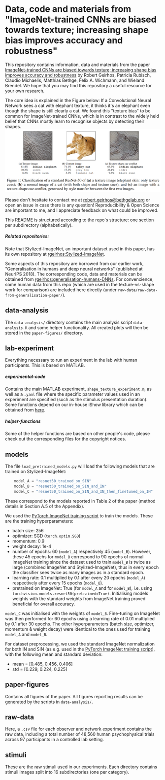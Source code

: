 # Data, code and materials from <br>"ImageNet-trained CNNs are biased towards texture; increasing shape bias improves accuracy and robustness"

This repository contains information, data and materials from the paper [ImageNet-trained CNNs are biased towards texture; increasing shape bias improves accuracy and robustness](https://openreview.net/forum?id=Bygh9j09KX) by Robert Geirhos, Patricia Rubisch, Claudio Michaelis, Matthias Bethge, Felix A. Wichmann, and Wieland Brendel. We hope that you may find this repository a useful resource for your own research.

The core idea is explained in the Figure below: If a Convolutional Neural Network sees a cat with elephant texture, it thinks it's an elephant even though the shape is still clearly a cat. We found this "texture bias" to be common for ImageNet-trained CNNs, which is in contrast to the widely held belief that CNNs mostly learn to recognise objects by detecting their shapes.
![intro_figure](./paper-figures/introduction/intro_figure.png) 

Please don't hesitate to contact me at robert.geirhos@bethgelab.org or open an issue in case there is any question! Reproducibility & Open Science are important to me, and I appreciate feedback on what could be improved.

This README is structured according to the repo's structure: one section per subdirectory (alphabetically).

##### Related repositories:
Note that Stylized-ImageNet, an important dataset used in this paper, has its own repository at [rgeirhos:Stylized-ImageNet](https://github.com/rgeirhos/Stylized-ImageNet).

Some aspects of this repository are borrowed from our earlier work, "Generalisation in humans and deep neural networks" (published at NeurIPS 2018). The corresponding code, data and materials can be obtained from [rgeirhos:generalisation-humans-DNNs](https://github.com/rgeirhos/generalisation-humans-DNNs). For convencience, some human data from this repo (which are used in the texture-vs-shape work for comparison) are included here directly (under ``raw-data/raw-data-from-generalisation-paper/``).


## data-analysis
The ``data-analysis/`` directory contains the main analysis script ``data-analysis.R`` and some helper functionality. All created plots will then be stored in the ``paper-figures/`` directory.


## lab-experiment
Everything necessary to run an experiment in the lab with human participants. This is based on MATLAB.

##### experimental-code
Contains the main MATLAB experiment, `shape_texture_experiment.m`, as well as a `.yaml` file where the specific parameter values used in an experiment are specified (such as the stimulus presentation duration). Some functions depend on our in-house iShow library which can be obtained from [here](http://dx.doi.org/10.5281/zenodo.34217).

##### helper-functions
Some of the helper functions are based on other people's code, please check out the corresponding files for the copyright notices.


## models
The file ``load_pretrained_models.py`` will load the following models that are trained on Stylized-ImageNet:

```python
    model_A = "resnet50_trained_on_SIN"
    model_B = "resnet50_trained_on_SIN_and_IN"
    model_C = "resnet50_trained_on_SIN_and_IN_then_finetuned_on_IN"
```
These correspond to the models reported in Table 2 of the paper (method details in Section A.5 of the Appendix).

We used the [PyTorch ImageNet training script](https://github.com/pytorch/examples/tree/master/imagenet)  to train the models. These are the training hyperparameters:

- batch size: 256
- optimizer: SGD (`torch.optim.SGD`)
- momentum: 0.9
- weight decay: 1e-4
- number of epochs: 60 (`model_A`) respectively 45 (`model_B`). However, these 45 epochs for `model_B` correspond to 90 epochs of normal ImageNet training since the dataset used to train `model_B` is twice as large (combined ImageNet and Stylized-ImageNet), thus in every epoch the classifier sees twice as many images as in a standard epoch.
- learning rate: 0.1 multiplied by 0.1 after every 20 epochs (`model_A`) respectively after every 15 epochs (`model_B`).
- pretrained on ImageNet: True (for `model_A` and for `model_B`), i.e. using `torchvision.models.resnet50(pretrained=True)`. Initialising models weights with the standard weights from ImageNet training proved beneficial for overall accuracy.

`model_C` was initialised with the weights of `model_B`. Fine-tuning on ImageNet was then performed for 60 epochs using a learning rate of 0.01 multiplied by 0.1 after 30 epochs. The other hyperparameters (batch size, optimizer, momentum & weight decay) were identical to the ones used for training `model_A` and `model_B`.

For dataset preprocessing, we used the standard ImageNet normalization for both IN and SIN (as e.g. used in the [PyTorch ImageNet training script](https://github.com/pytorch/examples/tree/master/imagenet)), with the following mean and standard deviation:

- mean = [0.485, 0.456, 0.406]
- std = [0.229, 0.224, 0.225]


## paper-figures
Contains all figures of the paper. All figures reporting results can be generated by the scripts in `data-analysis/`.


## raw-data
Here, a ``.csv`` file for each observer and network experiment contains the raw data, including a total number of 48,560 human psychophysical trials across 97 participants in a controlled lab setting.


## stimuli
These are the raw stimuli used in our experiments. Each directory contains stimuli images split into 16 subdirectories (one per category).


